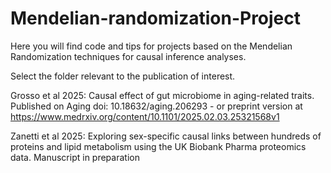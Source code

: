 # Mendelian-randomization-Project
Here you will find code and tips for projects based on the Mendelian Randomization techniques for causal inference analyses. 

Select the folder relevant to the publication of interest.

Grosso et al 2025: Causal effect of gut microbiome in aging-related traits. Published on Aging doi: 10.18632/aging.206293   - or preprint version at https://www.medrxiv.org/content/10.1101/2025.02.03.25321568v1

Zanetti et al 2025: Exploring sex-specific causal links between hundreds of proteins and lipid metabolism using the UK Biobank Pharma proteomics data. Manuscript in preparation
